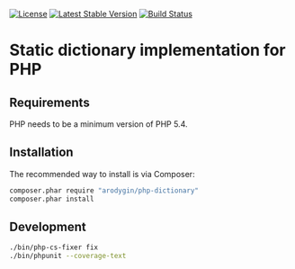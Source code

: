 [![License](https://poser.pugx.org/arodygin/php-dictionary/license)](https://packagist.org/packages/arodygin/php-dictionary)
[![Latest Stable Version](https://poser.pugx.org/arodygin/php-dictionary/v/stable)](https://packagist.org/packages/arodygin/php-dictionary)
[![Build Status](https://travis-ci.org/arodygin/php-dictionary.svg?branch=master)](https://travis-ci.org/arodygin/php-dictionary)

# Static dictionary implementation for PHP

## Requirements

PHP needs to be a minimum version of PHP 5.4.

## Installation

The recommended way to install is via Composer:

```bash
composer.phar require "arodygin/php-dictionary"
composer.phar install
```

## Development

```bash
./bin/php-cs-fixer fix
./bin/phpunit --coverage-text
```
